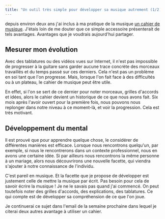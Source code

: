 ```yaml
---
title: "Un outil très simple pour développer sa musique autrement (1/2)"
---
```


depuis environ deux ans j'ai inclus à ma pratique de la musique [un cahier de 
musique][cahiers]. J'étais loin de me douter que ce simple accessoire 
présenterait de tels avantages. Avantages que je voudrais aujourd'hui partager.

## Mesurer mon évolution

Avec des tablatures ou des vidéos vues sur Internet, il n'est pas impossible de 
progresser à la guitare sans garder aucune trace concrète des morceaux 
travaillés et du temps passé sur ces derniers. Cela n'est pas un problème en 
soi tant que l'on progresse. Mais, lorsque l'on fait face à des difficultés ou 
à un plateau, le cahier de musique peut être utile.

En effet, si l'on se sert de ce dernier pour noter morceaux, grilles d'accords 
et idées, alors le cahier devient un historique de ce que nous avons fait. Six 
mois après l'avoir ouvert pour la première fois, nous pouvons nous replonger 
dans notre niveau à ce moment-là, et voir la progression. Cela est très 
motivant.

## Développement du mental

Il est prouvé que pour apprendre quelque chose, le considérer de différentes 
manières est efficace. Lorsque nous rencontrons quelqu'un, par exemple, si nous 
le rencontrerons dans un contexte professionnel, nous en avons une certaine 
idée. Si par ailleurs nous rencontrons la même personne à un mariage, alors 
nous découvrirons une nouvelle facette, qui viendra s'ajouter à notre 
connaissance de l'individu.

C'est pareil en musique. Et la facette que je propose de développer est 
justement celle de mettre la musique par écrit. Pas besoin pour cela de savoir 
écrire la musique ! Je ne le savais pas quand j'ai commencé. On peut toutefois 
noter des grilles d'accords, des explications, des tablatures. Ce qui compte 
est de développer sa compréhension de ce que l'on joue.

Je continuerai ce sujet dans l'email de la semaine prochaine dans lequel je 
citerai deux autres avantage à utiliser un cahier.

[cahiers]:https://bit.ly/cahier-pb
